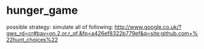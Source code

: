 hunger_game
===========

possible strategy: simulate all of following: http://www.google.co.uk/?gws_rd=cr#bav=on.2,or.r_qf.&fp=a426ef8322b779ef&q=site:github.com+%22hunt_choices%22
